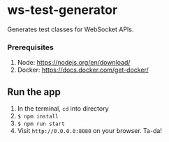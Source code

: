 # ws-test-generator
Generates test classes for WebSocket APIs. 

### Prerequisites
1. Node: https://nodejs.org/en/download/
1. Docker: https://docs.docker.com/get-docker/

## Run the app
1. In the terminal, `cd` into directory
1. `$ npm install`
1. `$ npm run start`
1. Visit `http://0.0.0.0:8080` on your browser. Ta-da!
